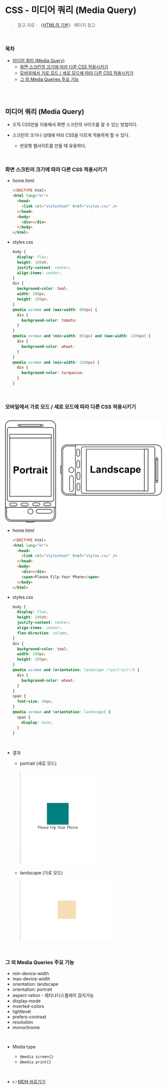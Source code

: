 # CSS - 미디어 쿼리 (Media Query)

> 참고 자료 : 《<a href="https://github.com/SangYoonLee1231/TIL/blob/main/HTML%20%26%20CSS/html_basic_concept.md">HTML의 기본</a>》 페이지 참고

<br/>

### 목차

- <a href="https://github.com/SangYoonLee1231/TIL/blob/main/HTML%20%26%20CSS/css_media_query.md#%EB%AF%B8%EB%94%94%EC%96%B4-%EC%BF%BC%EB%A6%AC-media-query">미디어 쿼리 (Media Query)</a>
  - <a href="https://github.com/SangYoonLee1231/TIL/blob/main/HTML%20%26%20CSS/css_media_query.md#%ED%99%94%EB%A9%B4-%EC%8A%A4%ED%81%AC%EB%A6%B0%EC%9D%98-%ED%81%AC%EA%B8%B0%EC%97%90-%EB%94%B0%EB%9D%BC-%EB%8B%A4%EB%A5%B8-css-%EC%A0%81%EC%9A%A9%EC%8B%9C%ED%82%A4%EA%B8%B0">화면 스크린의 크기에 따라 다른 CSS 적용시키기</a>
  - <a href="https://github.com/SangYoonLee1231/TIL/blob/main/HTML%20%26%20CSS/css_media_query.md#%EB%AA%A8%EB%B0%94%EC%9D%BC%EC%97%90%EC%84%9C-%EA%B0%80%EB%A1%9C-%EB%AA%A8%EB%93%9C--%EC%84%B8%EB%A1%9C-%EB%AA%A8%EB%93%9C%EC%97%90-%EB%94%B0%EB%9D%BC-%EB%8B%A4%EB%A5%B8-css-%EC%A0%81%EC%9A%A9%EC%8B%9C%ED%82%A4%EA%B8%B0">모바일에서 가로 모드 / 세로 모드에 따라 다른 CSS 적용시키기</a>
  - <a href="https://github.com/SangYoonLee1231/TIL/blob/main/HTML%20%26%20CSS/css_media_query.md#%EA%B7%B8-%EC%99%B8-media-queries-%EC%A3%BC%EC%9A%94-%EA%B8%B0%EB%8A%A5">그 외 Media Queries 주요 기능</a>

<br/><br/>

## 미디어 쿼리 (Media Query)

- 오직 CSS만을 이용해서 화면 스크린의 사이즈를 알 수 있는 방법이다.

- 스크린의 크기나 상태에 따라 CSS을 다르게 적용하게 할 수 있다.

  - 반응형 웹사이트를 만들 때 유용하다.

<br/>

### 화면 스크린의 크기에 따라 다른 CSS 적용시키기

- home.html

  ```html
  <!DOCTYPE html>
  <html lang="kr">
    <head>
      <link rel="stylesheet" href="styles.css" />
    </head>
    <body>
      <div></div>
    </body>
  </html>
  ```

- styles.css

  ```css
  body {
    display: flex;
    height: 100vh;
    justify-content: center;
    align-items: center;
  }
  div {
    background-color: teal;
    width: 200px;
    height: 200px;
  }
  @media screen and (max-width: 800px) {
    div {
      background-color: tomato;
    }
  }
  @media screen and (min-width: 801px) and (max-width: 1200px) {
    div {
      background-color: wheat;
    }
  }
  @media screen and (min-width: 1200px) {
    div {
      background-color: turquoise;
    }
  }
  ```

<br/>

### 모바일에서 가로 모드 / 세로 모드에 따라 다른 CSS 적용시키기

&nbsp;&nbsp;&nbsp;&nbsp;&nbsp;&nbsp;<img src="img/smartphone_portrait_vs_landscape_orientation.png" width="700">

- home.html

  ```html
  <!DOCTYPE html>
  <html lang="kr">
    <head>
      <link rel="stylesheet" href="styles.css" />
    </head>
    <body>
      <div></div>
      <span>Please Filp Your Phone</span>
    </body>
  </html>
  ```

- styles.css

  ```css
  body {
    display: flex;
    height: 100vh;
    justify-content: center;
    align-items: center;
    flex-direction: column;
  }
  div {
    background-color: teal;
    width: 200px;
    height: 200px;
  }
  @media screen and (orientation: landscape /*portrait*/) {
    div {
      background-color: wheat;
    }
  }
  span {
    font-size: 36px;
  }
  @media screen and (orientation: landscape) {
    span {
      display: none;
    }
  }
  ```

<br/>

- 결과

  - portrait (세로 모드)

    <img src="img/css_media_query1_portrait.png" height="300">

  - landscape (가로 모드)

    <img src="img/css_media_query2_landscape.png" width="300">

<br/>

### 그 외 Media Queries 주요 기능

- min-device-width
- max-device-width
- orientation: landscape
- orientation: portrait
- aspect-ration - 레티나디스플레이 감지가능
- display-mode
- inverted-colors
- lightlevel
- prefers-contrast
- resolution
- monochrome

<br/>

- Media type

  - <code>@media screen{}</code>
  - <code>@media print{}</code>

<br/>

- 👉<a href="https://developer.mozilla.org/en-US/docs/Web/CSS/Media_Queries/Using_media_queries">MDN 바로가기</a>
